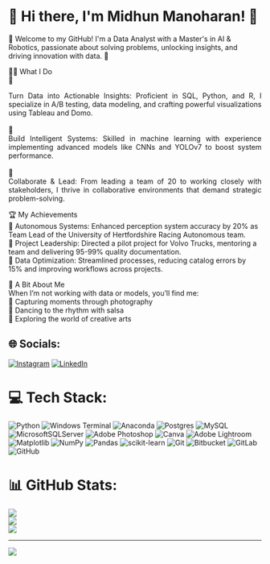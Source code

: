 # 🌟 Hi there, I'm Midhun Manoharan! 🌟  
👋 Welcome to my GitHub! I'm a Data Analyst with a Master's in AI & Robotics, passionate about solving problems, unlocking insights, and driving innovation with data. 🚀  

👨‍💻 What I Do  
🔹 <div style="text-align: justify;">Turn Data into Actionable Insights: Proficient in SQL, Python, and R, I specialize in A/B testing, data modeling, and crafting powerful visualizations using Tableau and Domo.</div>  
🔹 <div style="text-align: justify;">Build Intelligent Systems: Skilled in machine learning with experience implementing advanced models like CNNs and YOLOv7 to boost system performance.</div>  
🔹 <div style="text-align: justify;">Collaborate & Lead: From leading a team of 20 to working closely with stakeholders, I thrive in collaborative environments that demand strategic problem-solving.</div>  

🏆 My Achievements  
🌟 Autonomous Systems: Enhanced perception system accuracy by 20% as Team Lead of the University of Hertfordshire Racing Autonomous team.  
🌟 Project Leadership: Directed a pilot project for Volvo Trucks, mentoring a team and delivering 95-99% quality documentation.  
🌟 Data Optimization: Streamlined processes, reducing catalog errors by 15% and improving workflows across projects.  

🎨 A Bit About Me  
When I’m not working with data or models, you’ll find me:  
📸 Capturing moments through photography  
💃 Dancing to the rhythm with salsa  
🎨 Exploring the world of creative arts  

## 🌐 Socials:
[![Instagram](https://img.shields.io/badge/Instagram-%23E4405F.svg?logo=Instagram&logoColor=white)](https://instagram.com/mi_dun) [![LinkedIn](https://img.shields.io/badge/LinkedIn-%230077B5.svg?logo=linkedin&logoColor=white)](https://linkedin.com/in/https://www.linkedin.com/in/midhun-manoharan/) 

# 💻 Tech Stack:
![Python](https://img.shields.io/badge/python-3670A0?style=for-the-badge&logo=python&logoColor=ffdd54) ![Windows Terminal](https://img.shields.io/badge/Windows%20Terminal-%234D4D4D.svg?style=for-the-badge&logo=windows-terminal&logoColor=white) ![Anaconda](https://img.shields.io/badge/Anaconda-%2344A833.svg?style=for-the-badge&logo=anaconda&logoColor=white) ![Postgres](https://img.shields.io/badge/postgres-%23316192.svg?style=for-the-badge&logo=postgresql&logoColor=white) ![MySQL](https://img.shields.io/badge/mysql-4479A1.svg?style=for-the-badge&logo=mysql&logoColor=white) ![MicrosoftSQLServer](https://img.shields.io/badge/Microsoft%20SQL%20Server-CC2927?style=for-the-badge&logo=microsoft%20sql%20server&logoColor=white) ![Adobe Photoshop](https://img.shields.io/badge/adobe%20photoshop-%2331A8FF.svg?style=for-the-badge&logo=adobe%20photoshop&logoColor=white) ![Canva](https://img.shields.io/badge/Canva-%2300C4CC.svg?style=for-the-badge&logo=Canva&logoColor=white) ![Adobe Lightroom](https://img.shields.io/badge/Adobe%20Lightroom-31A8FF.svg?style=for-the-badge&logo=Adobe%20Lightroom&logoColor=white) ![Matplotlib](https://img.shields.io/badge/Matplotlib-%23ffffff.svg?style=for-the-badge&logo=Matplotlib&logoColor=black) ![NumPy](https://img.shields.io/badge/numpy-%23013243.svg?style=for-the-badge&logo=numpy&logoColor=white) ![Pandas](https://img.shields.io/badge/pandas-%23150458.svg?style=for-the-badge&logo=pandas&logoColor=white) ![scikit-learn](https://img.shields.io/badge/scikit--learn-%23F7931E.svg?style=for-the-badge&logo=scikit-learn&logoColor=white) ![Git](https://img.shields.io/badge/git-%23F05033.svg?style=for-the-badge&logo=git&logoColor=white) ![Bitbucket](https://img.shields.io/badge/bitbucket-%230047B3.svg?style=for-the-badge&logo=bitbucket&logoColor=white) ![GitLab](https://img.shields.io/badge/gitlab-%23181717.svg?style=for-the-badge&logo=gitlab&logoColor=white) ![GitHub](https://img.shields.io/badge/github-%23121011.svg?style=for-the-badge&logo=github&logoColor=white)
# 📊 GitHub Stats:
![](https://github-readme-stats.vercel.app/api?username=Midhun-93&theme=neon&hide_border=true&include_all_commits=false&count_private=false)<br/>
![](https://github-readme-streak-stats.herokuapp.com/?user=Midhun-93&theme=neon&hide_border=true)<br/>
![](https://github-readme-stats.vercel.app/api/top-langs/?username=Midhun-93&theme=neon&hide_border=true&include_all_commits=false&count_private=false&layout=compact)

---
[![](https://visitcount.itsvg.in/api?id=Midhun-93&icon=7&color=4)](https://visitcount.itsvg.in)

<!-- Proudly created with GPRM ( https://gprm.itsvg.in ) -->

